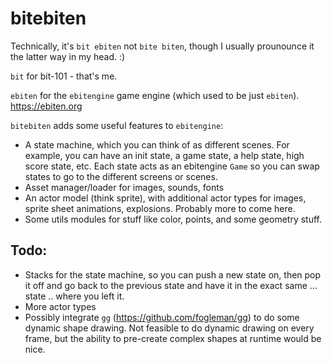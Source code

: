 # bitebiten

Technically, it's `bit ebiten` not `bite biten`, though I usually prounounce it the latter way in my head. :)

`bit` for bit-101 - that's me.

`ebiten` for the `ebitengine` game engine (which used to be just `ebiten`). https://ebiten.org

`bitebiten` adds some useful features to `ebitengine`:

* A state machine, which you can think of as different scenes. For example, you can have an init state, a game state, a help state, high score state, etc. Each state acts as an ebitengine `Game` so you can swap states to go to the different screens or scenes.
* Asset manager/loader for images, sounds, fonts
* An actor model (think sprite), with additional actor types for images, sprite sheet animations, explosions. Probably more to come here.
* Some utils modules for stuff like color, points, and some geometry stuff.

## Todo:

* Stacks for the state machine, so you can push a new state on, then pop it off and go back to the previous state and have it in the exact same ... state .. where you left it.
* More actor types
* Possibly integrate `gg` (https://github.com/fogleman/gg) to do some dynamic shape drawing. Not feasible to do dynamic drawing on every frame, but the ability to pre-create complex shapes at runtime would be nice.
